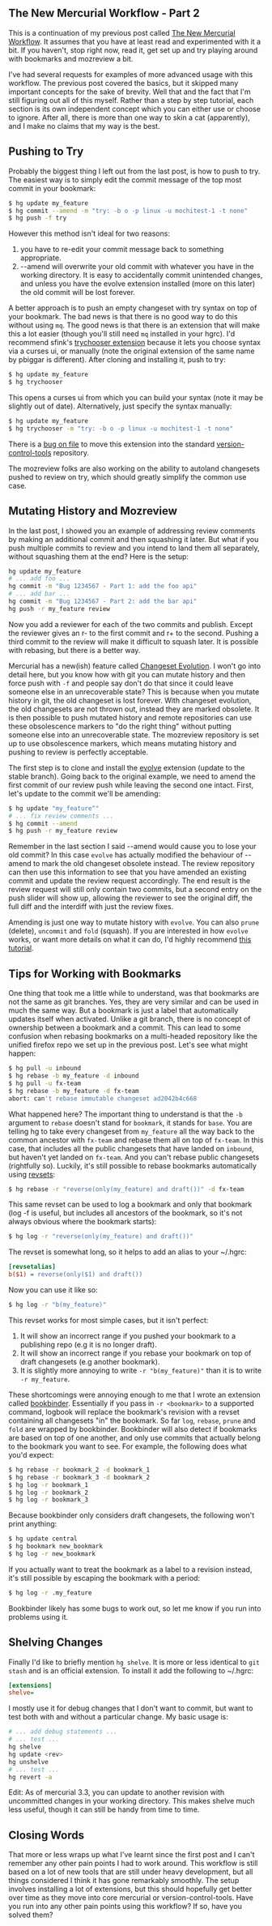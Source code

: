 ## The New Mercurial Workflow - Part 2

This is a continuation of my previous post called [The New Mercurial Workflow][0]. It assumes that
you have at least read and experimented with it a bit. If you haven't, stop right now, read it, get
set up and try playing around with bookmarks and mozreview a bit.

I've had several requests for examples of more advanced usage with this workflow. The previous post
covered the basics, but it skipped many important concepts for the sake of brevity. Well that and
the fact that I'm still figuring out all of this myself. Rather than a step by step tutorial, each
section is its own independent concept which you can either use or choose to ignore. After all,
there is more than one way to skin a cat (apparently), and I make no claims that my way is the best.


## Pushing to Try

Probably the biggest thing I left out from the last post, is how to push to try. The easiest way is
to simply edit the commit message of the top most commit in your bookmark:

```bash
$ hg update my_feature
$ hg commit --amend -m "try: -b o -p linux -u mochitest-1 -t none"
$ hg push -f try
```

However this method isn't ideal for two reasons:

1. you have to re-edit your commit message back to something appropriate.
2. --amend will overwrite your old commit with whatever you have in the working directory. It is
easy to accidentally commit unintended changes, and unless you have the evolve extension installed
(more on this later) the old commit will be lost forever.

A better approach is to push an empty changeset with try syntax on top of your bookmark. The bad
news is that there is no good way to do this without using `mq`. The good news is that there is an
extension that will make this a lot easier (though you'll still need `mq` installed in your hgrc).
I'd recommend sfink's [trychooser extension][1] because it lets you choose syntax via a curses ui,
or manually (note the original extension of the same name by pbiggar is different). After cloning
and installing it, push to try:

```bash
$ hg update my_feature
$ hg trychooser
```

This opens a curses ui from which you can build your syntax (note it may be slightly out of date).
Alternatively, just specify the syntax manually:

```bash
$ hg update my_feature
$ hg trychooser -m "try: -b o -p linux -u mochitest-1 -t none"
```

There is a [bug on file][2] to move this extension into the standard [version-control-tools][3]
repository.

The mozreview folks are also working on the ability to autoland changesets pushed to review on try,
which should greatly simplify the common use case.


## Mutating History and Mozreview

In the last post, I showed you an example of addressing review comments by making an additional
commit and then squashing it later. But what if you push multiple commits to review and you intend
to land them all separately, without squashing them at the end? Here is the setup:

```bash
hg update my_feature
# ... add foo ...
hg commit -m "Bug 1234567 - Part 1: add the foo api"
# ... add bar ...
hg commit -m "Bug 1234567 - Part 2: add the bar api"
hg push -r my_feature review
```

Now you add a reviewer for each of the two commits and publish. Except the reviewer gives an r- to
the first commit and r+ to the second. Pushing a third commit to the review will make it difficult
to squash later. It is possible with rebasing, but there is a better way.

Mercurial has a new(ish) feature called [Changeset Evolution][4]. I won't go into detail here, but
you know how with git you can mutate history and then force push with `-f` and people say don't do
that since it could leave someone else in an unrecoverable state? This is because when you mutate
history in git, the old changeset is lost forever. With changeset evolution, the old changesets are
not thrown out, instead they are marked obsolete. It is then possible to push mutated history and
remote repositories can use these obsolescence markers to "do the right thing" without putting
someone else into an unrecoverable state. The mozreview repository is set up to use obsolescence
markers, which means mutating history and pushing to review is perfectly acceptable.

The first step is to clone and install the [evolve][5] extension (update to the stable branch).
Going back to the original example, we need to amend the first commit of our review push while
leaving the second one intact. First, let's update to the commit we'll be amending:

```bash
$ hg update "my_feature^"
# ... fix review comments ...
$ hg commit --amend
$ hg push -r my_feature review
```

Remember in the last section I said --amend would cause you to lose your old commit? In this case
`evolve` has actually modified the behaviour of --amend to mark the old changeset obsolete instead.
The review repository can then use this information to see that you have amended an existing commit
and update the review request accordingly. The end result is the review request will still only
contain two commits, but a second entry on the push slider will show up, allowing the reviewer to
see the original diff, the full diff and the interdiff with just the review fixes.

Amending is just one way to mutate history with `evolve`. You can also `prune` (delete), `uncommit`
and `fold` (squash). If you are interested in how `evolve` works, or want more details on what
it can do, I'd highly recommend [this tutorial][6].


## Tips for Working with Bookmarks

One thing that took me a little while to understand, was that bookmarks are not the same as git
branches. Yes, they are very similar and can be used in much the same way. But a bookmark is just a
label that automatically updates itself when activated. Unlike a git branch, there is no concept of
ownership between a bookmark and a commit. This can lead to some confusion when rebasing bookmarks on a
multi-headed repository like the unified firefox repo we set up in the previous post. Let's see what
might happen:

```bash
$ hg pull -u inbound 
$ hg rebase -b my_feature -d inbound 
$ hg pull -u fx-team
$ hg rebase -b my_feature -d fx-team
abort: can't rebase immutable changeset ad2042b4c668
```

What happened here? The important thing to understand is that the `-b` argument to `rebase` doesn't
stand for `bookmark`, it stands for `base`. You are telling hg to take every changeset from
`my_feature` all the way back to the common ancestor with `fx-team` and rebase them all on top of
`fx-team`. In this case, that includes all the public changesets that have landed on `inbound`, but
haven't yet landed on `fx-team`. And you can't rebase public changesets (rightfully so). Luckily,
it's still possible to rebase bookmarks automatically using [revsets][7]:

```bash
$ hg rebase -r "reverse(only(my_feature) and draft())" -d fx-team
```

This same revset can be used to log a bookmark and only that bookmark (log -f is useful, but
includes all ancestors of the bookmark, so it's not always obvious where the bookmark starts):

```bash
$ hg log -r "reverse(only(my_feature) and draft())"
```

The revset is somewhat long, so it helps to add an alias to your ~/.hgrc:

```ini
[revsetalias]
b($1) = reverse(only($1) and draft())
```

Now you can use it like so:

```bash
$ hg log -r "b(my_feature)"
```
    
This revset works for most simple cases, but it isn't perfect:

1. It will show an incorrect range if you pushed your bookmark to a publishing repo (e.g it is no longer draft).
2. It will show an incorrect range if you rebase your bookmark on top of draft changesets (e.g another bookmark).
3. It is slightly more annoying to write `-r "b(my_feature)"` than it is to write `-r my_feature`.

These shortcomings were annoying enough to me that I wrote an extension called [bookbinder][8].
Essentially if you pass in `-r <bookmark>` to a supported command, logbook will replace the
bookmark's revision with a revset containing all changesets "in" the bookmark. So far `log`,
`rebase`, `prune` and `fold` are wrapped by bookbinder. Bookbinder will also detect if bookmarks are
based on top of one another, and only use commits that actually belong to the bookmark you want to
see.  For example, the following does what you'd expect:

```bash
$ hg rebase -r bookmark_2 -d bookmark_1
$ hg rebase -r bookmark_3 -d bookmark_2
$ hg log -r bookmark_1
$ hg log -r bookmark_2
$ hg log -r bookmark_3
```

Because bookbinder only considers draft changesets, the following won't print anything:

```bash
$ hg update central
$ hg bookmark new_bookmark
$ hg log -r new_bookmark
```

If you actually want to treat the bookmark as a label to a revision instead, it's still possible by
escaping the bookmark with a period:

```bash
$ hg log -r .my_feature 
```

Bookbinder likely has some bugs to work out, so let me know if you run into problems using it.


## Shelving Changes

Finally I'd like to briefly mention `hg shelve`. It is more or less identical to `git stash` and is
an official extension. To install it add the following to ~/.hgrc:

```ini
[extensions]
shelve= 
```

I mostly use it for debug changes that I don't want to commit, but want to test both with and
without a particular change. My basic usage is:

```bash
# ... add debug statements ...
# ... test ...
hg shelve
hg update <rev>
hg unshelve
# ... test ...
hg revert -a
```

Edit: As of mercurial 3.3, you can update to another revision with uncommitted changes in your
working directory. This makes shelve much less useful, though it can still be handy from time to
time.

Closing Words
-------------

That more or less wraps up what I've learnt since the first post and I can't remember any other
pain points I had to work around. This workflow is still based on a lot of new tools that are still
under heavy development, but all things considered I think it has gone remarkably smoothly. The
setup involves installing a lot of extensions, but this should hopefully get better over time as
they move into core mercurial or version-control-tools. Have you run into any other pain points
using this workflow? If so, have you solved them?


[0]: http://ahal.ca/blog/2014/new-mercurial-workflow/
[1]: https://bitbucket.org/sfink/trychooser
[2]: https://bugzilla.mozilla.org/show_bug.cgi?id=974224
[3]: http://mozilla-version-control-tools.readthedocs.org/en/latest/
[4]: http://mercurial.selenic.com/wiki/ChangesetEvolution
[5]: http://42.netv6.net/evolve-main/
[6]: http://www.gerg.ca/evolve/user-guide.html
[7]: http://selenic.com/hg/help/revsets
[8]: https://bitbucket.org/halbersa/bookbinder
